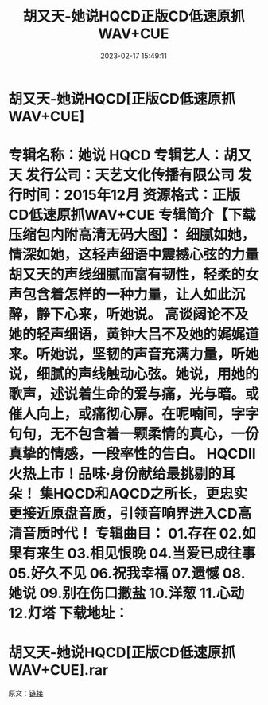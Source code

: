﻿---
title: 胡又天-她说HQCD正版CD低速原抓WAV+CUE
date: 2023-02-17 15:49:11
categories: WAV车载音乐、镜像
tags: 华语中文
---
# 胡又天-她说HQCD[正版CD低速原抓WAV+CUE]

专辑名称：她说 HQCD
专辑艺人：胡又天
发行公司：天艺文化传播有限公司
发行时间：2015年12月
资源格式：正版CD低速原抓WAV+CUE
专辑简介【下载压缩包内附高清无码大图】：
细腻如她，情深如她，这轻声细语中震撼心弦的力量
胡又天的声线细腻而富有韧性，轻柔的女声包含着怎样的一种力量，让人如此沉醉，静下心来，听她说。
高谈阔论不及她的轻声细语，黄钟大吕不及她的娓娓道来。听她说，坚韧的声音充满力量，听她说，细腻的声线触动心弦。她说，用她的歌声，述说着生命的爱与痛，光与暗。或催人向上，或痛彻心扉。在呢喃间，字字句句，无不包含着一颗柔情的真心，一份真挚的情感，一段率性的告白。
HQCDII火热上市！品味·身份献给最挑剔的耳朵！
集HQCD和AQCD之所长，更忠实更接近原盘音质，引领音响界进入CD高清音质时代！
专辑曲目：
01.存在
02.如果有来生
03.相见恨晚
04.当爱已成往事
05.好久不见
06.祝我幸福
07.遗憾
08.她说
09.别在伤口撒盐
10.洋葱
11.心动
12.灯塔
下载地址：
==============================
胡又天-她说HQCD[正版CD低速原抓WAV+CUE].rar
==============================
原文：[链接](https://blog.sina.com.cn/s/blog_1647c7e76010310tq.html)